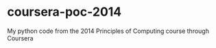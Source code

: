 coursera-poc-2014
=================

My python code from the 2014 Principles of Computing course through Coursera
